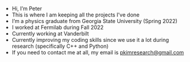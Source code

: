 - Hi, I’m Peter
- This is where I am keeping all the projects I've done
- I’m a physics graduate from Georgia State University (Spring 2022)
- I worked at Fermilab during Fall 2022
- Currently working at Vanderbilt
- Currently improving my coding skills since we use it a lot during research (specifically C++ and Python)
- If you need to contact me at all, my email is pkimresearch@gmail.com

<!---
PKimPhysics/PKimPhysics is a ✨ special ✨ repository because its `README.md` (this file) appears on your GitHub profile.
You can click the Preview link to take a look at your changes.
--->
